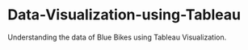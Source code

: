 # Data-Visualization-using-Tableau
Understanding the data of Blue Bikes using Tableau Visualization.
